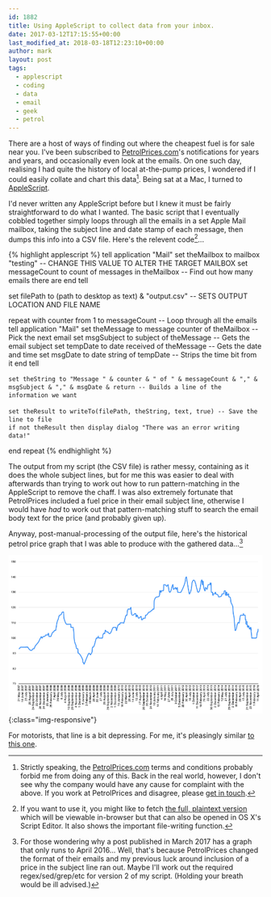 ```yaml
---
id: 1882
title: Using AppleScript to collect data from your inbox.
date: 2017-03-12T17:15:55+00:00
last_modified_at: 2018-03-18T12:23:10+00:00
author: mark
layout: post
tags:
  - applescript
  - coding
  - data
  - email
  - geek
  - petrol
---
```

There are a host of ways of finding out where the cheapest fuel is for sale near you. I've been subscribed to [PetrolPrices.com](https://www.petrolprices.com/)'s notifications for years and years, and occasionally even look at the emails. On one such day, realising I had quite the history of local at-the-pump prices, I wondered if I could easily collate and chart this data[^fn-notallowed]. Being sat at a Mac, I turned to [AppleScript](https://developer.apple.com/library/content/documentation/AppleScript/Conceptual/AppleScriptLangGuide/introduction/ASLR_intro.html).

I'd never written any AppleScript before but I knew it must be fairly straightforward to do what I wanted. The basic script that I eventually cobbled together simply loops through all the emails in a set Apple Mail mailbox, taking the subject line and date stamp of each message, then dumps this info into a CSV file. Here's the relevent code[^fn-plaintext]...

{% highlight applescript %}
tell application "Mail"
	set theMailbox to mailbox "testing" -- CHANGE THIS VALUE TO ALTER THE TARGET MAILBOX
	set messageCount to count of messages in theMailbox -- Find out how many emails there are
end tell

set filePath to (path to desktop as text) & "output.csv" -- SETS OUTPUT LOCATION AND FILE NAME

repeat with counter from 1 to messageCount -- Loop through all the emails
	tell application "Mail"
		set theMessage to message counter of theMailbox -- Pick the next email
		set msgSubject to subject of theMessage -- Gets the email subject
		set tempDate to date received of theMessage -- Gets the date and time
		set msgDate to date string of tempDate -- Strips the time bit from it
	end tell
	
	set theString to "Message " & counter & " of " & messageCount & "," & msgSubject & "," & msgDate & return -- Builds a line of the information we want
	
	set theResult to writeTo(filePath, theString, text, true) -- Save the line to file
	if not theResult then display dialog "There was an error writing data!"
end repeat
{% endhighlight %}

The output from my script (the CSV file) is rather messy, containing as it does the whole subject lines, but for me this was easier to deal with afterwards than trying to work out how to run pattern-matching in the AppleScript to remove the chaff. I was also extremely fortunate that PetrolPrices included a fuel price in their email subject line, otherwise I would have _had_ to work out that pattern-matching stuff to search the email body text for the price (and probably given up).

Anyway, post-manual-processing of the output file, here's the historical petrol price graph that I was able to produce with the gathered data...[^fn-spottedthedates]

![Sheffield petrol prices graph](/images/fromwp/2017/03/sheffield-petrol-prices.png){:class="img-responsive"}

For motorists, that line is a bit depressing. For me, it's pleasingly similar [to this one](http://www.racfoundation.org/data/uk-pump-prices-over-time).

[^fn-notallowed]: Strictly speaking, the [PetrolPrices.com](https://www.petrolprices.com/) terms and conditions probably forbid me from doing any of this. Back in the real world, however, I don't see why the company would have any cause for complaint with the above. If you work at PetrolPrices and disagree, please [get in touch](http://www.sallonoroff.co.uk/blog/about).

[^fn-plaintext]: If you want to use it, you might like to fetch [the full, plaintext version](/images/fromwp/2017/03/subjects-and-dates-in-mailbox.txt) which will be viewable in-browser but that can also be opened in OS X's Script Editor. It also shows the important file-writing function.

[^fn-spottedthedates]: For those wondering why a post published in March 2017 has a graph that only runs to April 2016... Well, that's because PetrolPrices changed the format of their emails and my previous luck around inclusion of a price in the subject line ran out. Maybe I'll work out the required regex/sed/grep/etc for version 2 of my script. (Holding your breath would be ill advised.)
